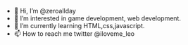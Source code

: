 - 👋 Hi, I’m @zeroallday
- 👀 I’m interested in game development, web development.
- 🌱 I’m currently learning HTML,css,javascript.
- 📫 How to reach me twitter @iloveme_leo

<!---
zeroallday/zeroallday is a ✨ special ✨ repository because its `README.md` (this file) appears on your GitHub profile.
You can click the Preview link to take a look at your changes.
--->
